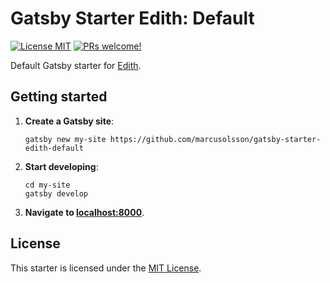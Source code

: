 # Gatsby Starter Edith: Default

[![License MIT](https://img.shields.io/badge/license-MIT-blue.svg?style=flat)](LICENSE)
[![PRs welcome!](https://img.shields.io/badge/PRs-welcome-brightgreen.svg)](#contribute)

Default Gatsby starter for [Edith](https://github.com/marcusolsson/edith).

## Getting started

1. **Create a Gatsby site**:

   ```
   gatsby new my-site https://github.com/marcusolsson/gatsby-starter-edith-default
   ```

1. **Start developing**:

   ```
   cd my-site
   gatsby develop
   ```

1. **Navigate to [localhost:8000](http://localhost:8000)**.

## License

This starter is licensed under the [MIT License](LICENSE).
